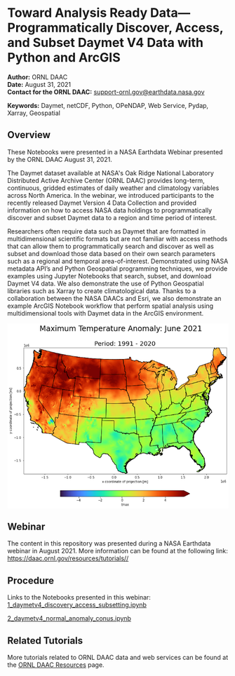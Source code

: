 # Toward Analysis Ready Data—Programmatically Discover, Access, and Subset Daymet V4 Data with Python and ArcGIS

**Author:** ORNL DAAC       
**Date:** August 31, 2021       
**Contact for the ORNL DAAC:** support-ornl.gov@earthdata.nasa.gov       

**Keywords:** Daymet, netCDF, Python, OPeNDAP, Web Service, Pydap, Xarray, Geospatial       

## Overview       
These Notebooks were presented in a NASA Earthdata Webinar presented by the ORNL DAAC August 31, 2021.

The Daymet dataset available at NASA's Oak Ridge National Laboratory Distributed Active Archive Center (ORNL DAAC) provides long-term, continuous, gridded estimates of daily weather and climatology variables across North America. In the webinar, we introduced participants to the recently released Daymet Version 4 Data Collection and provided information on how to access NASA data holdings to programmatically discover and subset Daymet data to a region and time period of interest.

Researchers often require data such as Daymet that are formatted in multidimensional scientific formats but are not familiar with access methods that can allow them to programmatically search and discover as well as subset and download those data based on their own search parameters such as a regional and temporal area-of-interest. Demonstrated using NASA metadata API’s and Python Geospatial programming techniques, we provide examples using Jupyter Notebooks that search, subset, and download Daymet V4 data. We also demonstrate the use of Python Geospatial libraries such as Xarray to create climatological data. Thanks to a collaboration between the NASA DAACs and Esri, we also demonstrate an example ArcGIS Notebook workflow that perform spatial analysis using multidimensional tools with Daymet data in the ArcGIS environment.

<img src="images\JuneAnomaly_saveas.PNG" width="750" style="display:block;margin-left: auto; margin-right:auto;">

## Webinar
The content in this repository was presented during a NASA Earthdata webinar in August 2021. More information can be found at the following link:
https://daac.ornl.gov/resources/tutorials//

## Procedure

Links to the Notebooks presented in this webinar:        
[1_daymetv4_discovery_access_subsetting.ipynb](1_daymetv4_discovery_access_subsetting.ipynb)
      
[2_daymetv4_normal_anomaly_conus.ipynb](2_daymetv4_normal_anomaly_conus.ipynb)

## Related Tutorials
More tutorials related to ORNL DAAC data and web services can be found at the [ORNL DAAC Resources](https://daac.ornl.gov/resources/) page.
